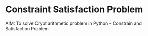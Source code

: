 # Constraint Satisfaction Problem

AIM: To solve Crypt arithmetic problem in Python - Constrain and Satisfaction Problem
